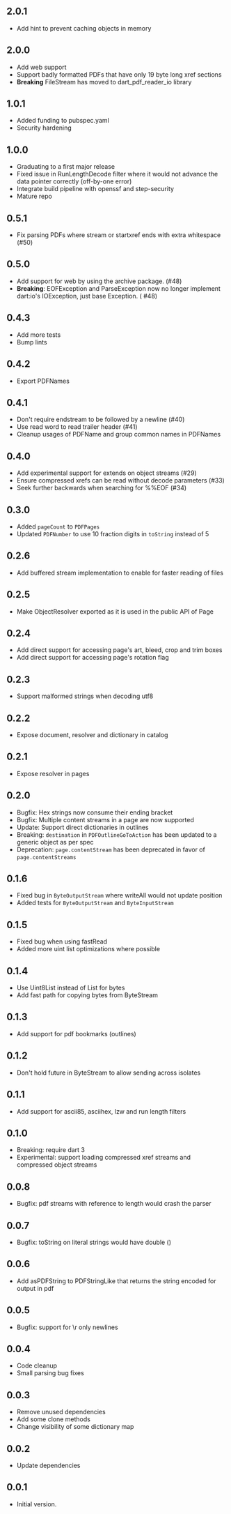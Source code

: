 ## 2.0.1

- Add hint to prevent caching objects in memory

## 2.0.0

- Add web support
- Support badly formatted PDFs that have only 19 byte long xref sections
- **Breaking** FileStream has moved to dart_pdf_reader_io library

## 1.0.1

- Added funding to pubspec.yaml
- Security hardening

## 1.0.0

- Graduating to a first major release
- Fixed issue in RunLengthDecode filter where it would not advance the data pointer correctly (off-by-one error)
- Integrate build pipeline with openssf and step-security
- Mature repo

## 0.5.1

- Fix parsing PDFs where stream or startxref ends with extra whitespace (#50)

## 0.5.0

- Add support for web by using the archive package. (#48)
- **Breaking**: EOFException and ParseException now no longer implement dart:io's IOException, just base Exception. (
  #48)

## 0.4.3

- Add more tests
- Bump lints

## 0.4.2

- Export PDFNames

## 0.4.1

- Don't require endstream to be followed by a newline (#40)
- Use read word to read trailer header (#41)
- Cleanup usages of PDFName and group common names in PDFNames

## 0.4.0

- Add experimental support for extends on object streams (#29)
- Ensure compressed xrefs can be read without decode parameters (#33)
- Seek further backwards when searching for %%EOF (#34)

## 0.3.0

- Added `pageCount` to `PDFPages`
- Updated `PDFNumber` to use 10 fraction digits in `toString` instead of 5

## 0.2.6

- Add buffered stream implementation to enable for faster reading of files

## 0.2.5

- Make ObjectResolver exported as it is used in the public API of Page

## 0.2.4

- Add direct support for accessing page's art, bleed, crop and trim boxes
- Add direct support for accessing page's rotation flag

## 0.2.3

- Support malformed strings when decoding utf8

## 0.2.2

- Expose document, resolver and dictionary in catalog

## 0.2.1

- Expose resolver in pages

## 0.2.0

- Bugfix: Hex strings now consume their ending bracket
- Bugfix: Multiple content streams in a page are now supported
- Update: Support direct dictionaries in outlines
- Breaking: `destination` in `PDFOutlineGoToAction` has been updated to a generic object as per spec
- Deprecation: `page.contentStream` has been deprecated in favor of `page.contentStreams`

## 0.1.6

- Fixed bug in `ByteOutputStream` where writeAll would not update position
- Added tests for `ByteOutputStream` and `ByteInputStream`

## 0.1.5

- Fixed bug when using fastRead
- Added more uint list optimizations where possible

## 0.1.4

- Use Uint8List instead of List<int> for bytes
- Add fast path for copying bytes from ByteStream

## 0.1.3

- Add support for pdf bookmarks (outlines)

## 0.1.2

- Don't hold future in ByteStream to allow sending across isolates

## 0.1.1

- Add support for ascii85, asciihex, lzw and run length filters

## 0.1.0

- Breaking: require dart 3
- Experimental: support loading compressed xref streams and compressed object streams

## 0.0.8

- Bugfix: pdf streams with reference to length would crash the parser

## 0.0.7

- Bugfix: toString on literal strings would have double ()

## 0.0.6

- Add asPDFString to PDFStringLike that returns the string encoded for output in pdf

## 0.0.5

- Bugfix: support for \r only newlines

## 0.0.4

- Code cleanup
- Small parsing bug fixes

## 0.0.3

- Remove unused dependencies
- Add some clone methods
- Change visibility of some dictionary map

## 0.0.2

- Update dependencies

## 0.0.1

- Initial version.
